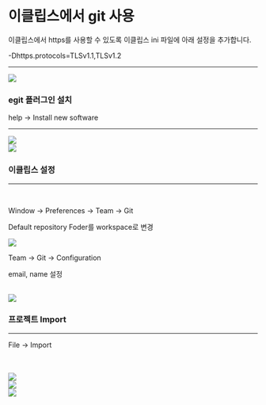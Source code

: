 <h1>이클립스에서 git 사용</h1>

<p> 이클립스에서 https를 사용할 수 있도록 이클립스 ini 파일에 아래 설정을 추가합니다.</p>

-Dhttps.protocols=TLSv1.1,TLSv1.2

<hr />

<img src="https://github.com/ndpsrnd/README/blob/master/eclipseinit.png?raw=true" />


<h3>egit 플러그인 설치</h3>

help -> Install new software
<hr />
<img src="https://github.com/ndpsrnd/README/blob/master/eclipsenewinstall.png?raw=true" />

<br />

<img src="https://github.com/ndpsrnd/README/blob/master/install2.png?raw=true" />


<h3>이클립스 설정</h3>

<hr />

<br />

Window -> Preferences -> Team -> Git

Default repository Foder를 workspace로 변경 
<br />

<img src="https://github.com/ndpsrnd/README/blob/master/repodir.png?raw=true" />

Team -> Git -> Configuration

email, name 설정 

<br />

<img src="https://github.com/ndpsrnd/README/blob/master/gitsetting.png?raw=true" />


<h3>프로젝트 Import</h3>
<hr />

File -> Import

<br />
<br />

<img src="https://github.com/ndpsrnd/README/blob/master/import1.png?raw=true" />

<br />

<img src="https://github.com/ndpsrnd/README/blob/master/import2.png?raw=true" />

<br />

<img src="https://github.com/ndpsrnd/README/blob/master/import3.png?raw=true" />